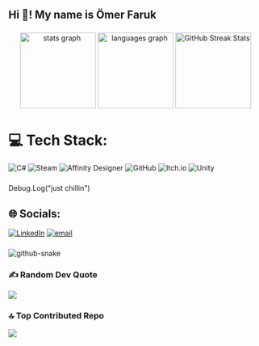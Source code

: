 <h2 align="left">Hi 👋! My name is Ömer Faruk</h2>

###

<div align="center">
  <img src="https://github-readme-stats.vercel.app/api?username=spacepire&hide_title=false&hide_rank=false&show_icons=true&include_all_commits=true&count_private=true&disable_animations=false&theme=dracula&locale=en&hide_border=false" height="150" alt="stats graph"  />
  <img src="https://github-readme-stats.vercel.app/api/top-langs?username=spacepire&locale=en&hide_title=false&layout=compact&card_width=320&langs_count=5&theme=dracula&hide_border=false" height="150" alt="languages graph"  />
  <img src="https://streak-stats.demolab.com/?user=spacepire&theme=dracula" height="150" alt="GitHub Streak Stats" />
</div>



###

# 💻 Tech Stack:
![C#](https://img.shields.io/badge/c%23-%23239120.svg?style=for-the-badge&logo=csharp&logoColor=white) ![Steam](https://img.shields.io/badge/steam-%23000000.svg?style=for-the-badge&logo=steam&logoColor=white) ![Affinity Designer](https://img.shields.io/badge/affinity%20desginer-%231B72BE.svg?style=for-the-badge&logo=affinity-designer&logoColor=white) ![GitHub](https://img.shields.io/badge/github-%23121011.svg?style=for-the-badge&logo=github&logoColor=white) ![Itch.io](https://img.shields.io/badge/Itch-%23FF0B34.svg?style=for-the-badge&logo=Itch.io&logoColor=white) ![Unity](https://img.shields.io/badge/unity-%23000000.svg?style=for-the-badge&logo=unity&logoColor=white)

###

<p align="left">Debug.Log("just chillin")</p>

###

## 🌐 Socials:
[![LinkedIn](https://img.shields.io/badge/LinkedIn-%230077B5.svg?logo=linkedin&logoColor=white)](https://linkedin.com/in/ömer-faruk-daşdemir-87066a32a) [![email](https://img.shields.io/badge/Email-D14836?logo=gmail&logoColor=white)](mailto:omerfarukdasdemir0000@gmail.com) 

###

<div class="tenor-gif-embed" data-postid="20616959" data-share-method="host" data-aspect-ratio="1.33333" data-width="100%"></div>
<script type="text/javascript" async src="https://tenor.com/embed.js"></script>



###

<picture>
  <source media="(prefers-color-scheme: dark)" srcset="https://raw.githubusercontent.com/tobiasmeyhoefer/tobiasmeyhoefer/output/github-snake-dark.svg" />
  <source media="(prefers-color-scheme: light)" srcset="https://raw.githubusercontent.com/tobiasmeyhoefer/tobiasmeyhoefer/output/github-snake.svg" />
  <img alt="github-snake" src="https://raw.githubusercontent.com/tobiasmeyhoefer/tobiasmeyhoefer/output/github-snake.svg" />
</picture>

###

### ✍️ Random Dev Quote
![](https://quotes-github-readme.vercel.app/api?type=horizontal&theme=tokyonight)

###

### 🔝 Top Contributed Repo
![](https://github-contributor-stats.vercel.app/api?username=spacepire&limit=5&theme=dark&combine_all_yearly_contributions=true)
